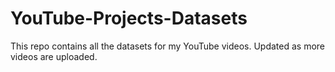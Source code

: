 # YouTube-Projects-Datasets
This repo contains all the datasets for my YouTube videos. Updated as more videos are uploaded.
